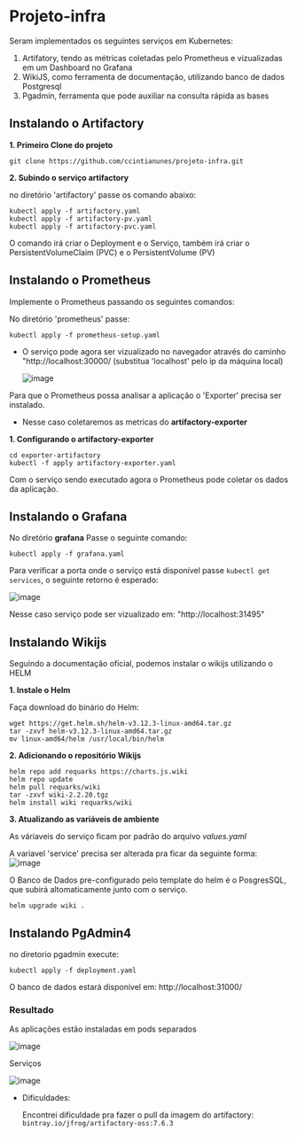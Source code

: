 # Projeto-infra
Seram implementados os seguintes serviços em Kubernetes: 
1. Artifatory, tendo as métricas coletadas pelo Prometheus e vizualizadas em um Dashboard no Grafana
2. WikiJS, como ferramenta de documentação, utilizando banco de dados Postgresql
3. Pgadmin, ferramenta que pode auxiliar na consulta rápida as bases

## Instalando o Artifactory 

**1. Primeiro Clone do projeto**

```
git clone https://github.com/ccintianunes/projeto-infra.git

```

**2. Subindo o serviço artifactory**

no diretório 'artifactory' passe os comando abaixo:
```
kubectl apply -f artifactory.yaml
kubectl apply -f artifactory-pv.yaml
kubectl apply -f artifactory-pvc.yaml
```
O comando irá criar o Deployment e o Serviço, também irá criar o PersistentVolumeClaim (PVC) e o PersistentVolume (PV)

## Instalando o Prometheus
Implemente o Prometheus passando os seguintes comandos:

 No diretório 'prometheus' passe:
```
kubectl apply -f prometheus-setup.yaml
```

- O serviço pode agora ser vizualizado no navegador através do caminho "http://localhost:30000/ (substitua 'localhost' pelo ip da máquina local)

  ![image](https://github.com/ccintianunes/projeto-infra/assets/110416764/613e722e-a062-4cd4-a042-e99bffc75e11)  

Para que o Prometheus possa analisar a aplicação o 'Exporter' precisa ser instalado.

- Nesse caso coletaremos as metricas do **artifactory-exporter**


**1. Configurando o artifactory-exporter**

```
cd exporter-artifactory
kubectl -f apply artifactory-exporter.yaml
```
Com o serviço  sendo executado agora o Prometheus pode coletar os dados da aplicação.


## Instalando o Grafana
No diretório **grafana** Passe o seguinte comando:

```
kubectl apply -f grafana.yaml
```
Para verificar a porta onde o serviço está disponível passe ``kubectl get services``, o seguinte retorno é esperado:

![image](https://github.com/ccintianunes/projeto-infra/assets/110416764/d7c91605-d8e6-4ebc-bec8-d321a5ca0204)

Nesse caso serviço pode ser vizualizado em: "http://localhost:31495"

## Instalando Wikijs

Seguindo a documentação oficial, podemos instalar o wikijs utilizando o HELM

 **1. Instale o Helm**
 
 Faça download do binário do Helm:
 
```
wget https://get.helm.sh/helm-v3.12.3-linux-amd64.tar.gz
tar -zxvf helm-v3.12.3-linux-amd64.tar.gz
mv linux-amd64/helm /usr/local/bin/helm
```
 **2. Adicionando o repositório Wikijs**
 
 ```
helm repo add requarks https://charts.js.wiki
helm repo update
helm pull requarks/wiki
tar -zxvf wiki-2.2.20.tgz
helm install wiki requarks/wiki
```
 **3. Atualizando as variáveis de ambiente**
 
As váriaveis do serviço ficam por padrão do arquivo *values.yaml*

A variavel 'service' precisa ser alterada pra ficar da seguinte forma:
![image](https://github.com/ccintianunes/projeto-infra/assets/110416764/fabf4f83-87e4-492d-b338-fde528dbeec3)

O Banco de Dados pre-configurado pelo template do helm é o PosgresSQL, que subirá altomaticamente junto com o serviço.
```
helm upgrade wiki .
```

## Instalando PgAdmin4

no diretorio pgadmin execute:

```
kubectl apply -f deployment.yaml
```
O banco de dados estará disponivel em:
http://localhost:31000/

### Resultado

As aplicações estão instaladas em pods separados

![image](https://github.com/ccintianunes/projeto-infra/assets/110416764/2fe0462a-a008-463b-92b0-952756fbdd49)

Serviços

![image](https://github.com/ccintianunes/projeto-infra/assets/110416764/6a6ebb24-543d-4761-a90d-5e6a2965d4c2)

- Dificuldades:
  
  Encontrei dificuldade pra fazer o pull da imagem do artifactory: ``bintray.io/jfrog/artifactory-oss:7.6.3``
  


